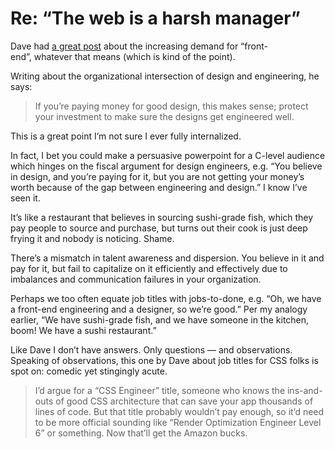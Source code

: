 # Re: “The web is a harsh manager”

Dave had [a great post](https://daverupert.com/2022/08/web-is-a-harsh-manager/) about the increasing demand for “front-end”, whatever that means (which is kind of the point). 

Writing about the organizational intersection of design and engineering, he says:

> If you’re paying money for good design, this makes sense; protect your investment to make sure the designs get engineered well.

This is a great point I’m not sure I ever fully internalized.

In fact, I bet you could make a persuasive powerpoint for a C-level audience which hinges on the fiscal argument for design engineers, e.g. “You believe in design, and you’re paying for it, but you are not getting your money’s worth because of the gap between engineering and design.” I know I’ve seen it.

It’s like a restaurant that believes in sourcing sushi-grade fish, which they pay people to source and purchase, but turns out their cook is just deep frying it and nobody is noticing. Shame.

There’s a mismatch in talent awareness and dispersion. You believe in it and pay for it, but fail to capitalize on it efficiently and effectively due to imbalances and communication failures in your organization. 

Perhaps we too often equate job titles with jobs-to-done, e.g. “Oh, we have a front-end engineering and a designer, so we’re good.” Per my analogy earlier, “We have sushi-grade fish, and we have someone in the kitchen, boom! We have a sushi restaurant.”

Like Dave I don’t have answers. Only questions — and observations. Speaking of observations, this one by Dave about job titles for CSS folks is spot on: comedic yet stingingly acute.

> I’d argue for a “CSS Engineer” title, someone who knows the ins-and-outs of good CSS architecture that can save your app thousands of lines of code. But that title probably wouldn’t pay enough, so it’d need to be more official sounding like “Render Optimization Engineer Level 6” or something. Now that’ll get the Amazon bucks.